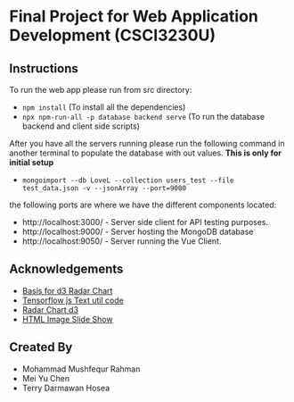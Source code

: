 
# Final Project for Web Application Development (CSCI3230U) 

## Instructions
To run the web app please run from src directory:
- ``npm install``  (To install all the dependencies)
- ``npx npm-run-all -p database backend serve``  (To run the database backend and client side scripts)
         
After you have all the servers running please run the following command in another terminal to  populate the database with out values. **This is only for initial setup**        
- ``mongoimport --db LoveL --collection users_test --file test_data.json -v --jsonArray --port=9000``
    
the following ports are where we have the different components located:    
- http://localhost:3000/ - Server side client for API testing purposes.
- http://localhost:9000/ - Server hosting the MongoDB database
- http://localhost:9050/ - Server running the Vue Client. 
            

## Acknowledgements
- [Basis for d3 Radar Chart]("https://yangdanny97.github.io/blog/2019/03/01/D3-Spider-Chart")
- [Tensorflow js Text util code](https://gist.github.com/dlebech/5bbabaece36753f8a29e7921d8e5bfc7)
- [Radar Chart d3](http://bl.ocks.org/tpreusse/2bc99d74a461b8c0acb1)
- [HTML Image Slide Show](https://www.w3schools.com/howto/howto_js_slideshow.asp)


## Created By
- Mohammad Mushfequr Rahman
- Mei Yu Chen
- Terry Darmawan Hosea
